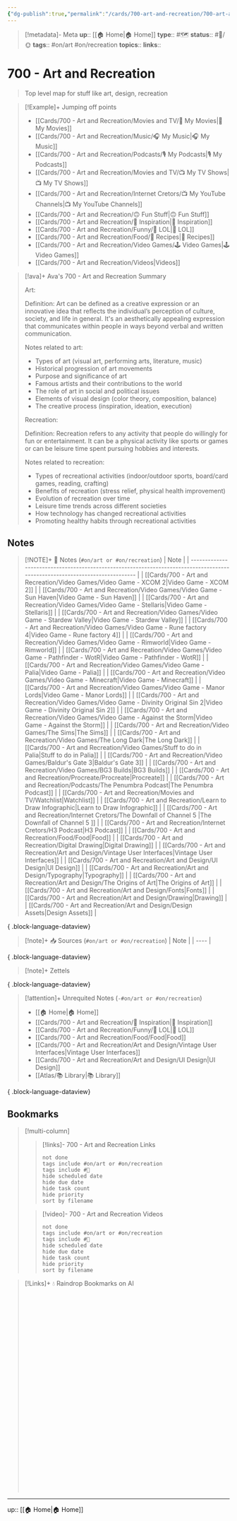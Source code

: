 ```yaml
---
{"dg-publish":true,"permalink":"/cards/700-art-and-recreation/700-art-and-recreation/","title":"700 - Art and Recreation"}
---
```


> [!metadata]- Meta
> **up**:: [[🏠 Home\|🏠 Home]]
> **type**:: #🗺️ 
> **status**:: #📝/🌞
> **tags**::  #on/art #on/recreation
> **topics**:: 
> **links**::


# 700 - Art and Recreation

> Top level map for stuff like art, design, recreation

> [!Example]+ Jumping off points
> - [[Cards/700 - Art and Recreation/Movies and TV/🍿 My Movies\|🍿 My Movies]]
> - [[Cards/700 - Art and Recreation/Music/🎧 My Music\|🎧 My Music]]
> - [[Cards/700 - Art and Recreation/Podcasts/🎙 My Podcasts\|🎙 My Podcasts]]
> - [[Cards/700 - Art and Recreation/Movies and TV/📺 My TV Shows\|📺 My TV Shows]]
> - [[Cards/700 - Art and Recreation/Internet Cretors/📺 My YouTube Channels\|📺 My YouTube Channels]]
> - [[Cards/700 - Art and Recreation/🙃 Fun Stuff\|🙃 Fun Stuff]]
> - [[Cards/700 - Art and Recreation/🎨 Inspiration\|🎨 Inspiration]]
> - [[Cards/700 - Art and Recreation/Funny/🤣 LOL\|🤣 LOL]]
> - [[Cards/700 - Art and Recreation/Food/🍱 Recipes\|🍱 Recipes]]
> - [[Cards/700 - Art and Recreation/Video Games/🕹 Video Games\|🕹 Video Games]]
> - [[Cards/700 - Art and Recreation/Videos\|Videos]]


> [!ava]+ Ava's 700 - Art and Recreation Summary
> 
> Art: 
> 
> Definition: Art can be defined as a creative expression or an innovative idea that reflects the individual’s perception of culture, society, and life in general. It's an aesthetically appealing expression that communicates within people in ways beyond verbal and written communication.
> 
> Notes related to art:
> - Types of art (visual art, performing arts, literature, music)
> - Historical progression of art movements 
> - Purpose and significance of art 
> - Famous artists and their contributions to the world 
> - The role of art in social and political issues 
> - Elements of visual design (color theory, composition, balance)
> - The creative process (inspiration, ideation, execution) 
> 
> Recreation:
> 
> Definition: Recreation refers to any activity that people do willingly for fun or entertainment. It can be a physical activity like sports or games or can be leisure time spent pursuing hobbies and interests.
> 
> Notes related to recreation:
> - Types of recreational activities (indoor/outdoor sports, board/card games, reading, crafting) 
> - Benefits of recreation (stress relief, physical health improvement) 
> - Evolution of recreation over time
> - Leisure time trends across different societies 
> - How technology has changed recreational activities
> - Promoting healthy habits through recreational activities

## Notes
> [!NOTE]+ 📝 Notes (`#on/art or #on/recreation`)
>  | Note                                                                                                                         |
> | ---------------------------------------------------------------------------------------------------------------------------- |
> | [[Cards/700 - Art and Recreation/Video Games/Video Game - XCOM 2\|Video Game - XCOM 2]]                                   |
> | [[Cards/700 - Art and Recreation/Video Games/Video Game - Sun Haven\|Video Game - Sun Haven]]                             |
> | [[Cards/700 - Art and Recreation/Video Games/Video Game - Stellaris\|Video Game - Stellaris]]                             |
> | [[Cards/700 - Art and Recreation/Video Games/Video Game - Stardew Valley\|Video Game - Stardew Valley]]                   |
> | [[Cards/700 - Art and Recreation/Video Games/Video Game - Rune factory 4\|Video Game - Rune factory 4]]                   |
> | [[Cards/700 - Art and Recreation/Video Games/Video Game - Rimworld\|Video Game - Rimworld]]                               |
> | [[Cards/700 - Art and Recreation/Video Games/Video Game - Pathfinder - WotR\|Video Game - Pathfinder - WotR]]             |
> | [[Cards/700 - Art and Recreation/Video Games/Video Game - Palia\|Video Game - Palia]]                                     |
> | [[Cards/700 - Art and Recreation/Video Games/Video Game - Minecraft\|Video Game - Minecraft]]                             |
> | [[Cards/700 - Art and Recreation/Video Games/Video Game - Manor Lords\|Video Game - Manor Lords]]                         |
> | [[Cards/700 - Art and Recreation/Video Games/Video Game - Divinity Original Sin 2\|Video Game - Divinity Original Sin 2]] |
> | [[Cards/700 - Art and Recreation/Video Games/Video Game - Against the Storm\|Video Game - Against the Storm]]             |
> | [[Cards/700 - Art and Recreation/Video Games/The Sims\|The Sims]]                                                         |
> | [[Cards/700 - Art and Recreation/Video Games/The Long Dark\|The Long Dark]]                                               |
> | [[Cards/700 - Art and Recreation/Video Games/Stuff to do in Palia\|Stuff to do in Palia]]                                 |
> | [[Cards/700 - Art and Recreation/Video Games/Baldur's Gate 3\|Baldur's Gate 3]]                                           |
> | [[Cards/700 - Art and Recreation/Video Games/BG3 Builds\|BG3 Builds]]                                                     |
> | [[Cards/700 - Art and Recreation/Procreate/Procreate\|Procreate]]                                                         |
> | [[Cards/700 - Art and Recreation/Podcasts/The Penumbra Podcast\|The Penumbra Podcast]]                                    |
> | [[Cards/700 - Art and Recreation/Movies and TV/Watchlist\|Watchlist]]                                                     |
> | [[Cards/700 - Art and Recreation/Learn to Draw Infographic\|Learn to Draw Infographic]]                                   |
> | [[Cards/700 - Art and Recreation/Internet Cretors/The Downfall of Channel 5 \|The Downfall of Channel 5 ]]                |
> | [[Cards/700 - Art and Recreation/Internet Cretors/H3 Podcast\|H3 Podcast]]                                                |
> | [[Cards/700 - Art and Recreation/Food/Food\|Food]]                                                                        |
> | [[Cards/700 - Art and Recreation/Digital Drawing\|Digital Drawing]]                                                       |
> | [[Cards/700 - Art and Recreation/Art and Design/Vintage User Interfaces\|Vintage User Interfaces]]                        |
> | [[Cards/700 - Art and Recreation/Art and Design/UI Design\|UI Design]]                                                    |
> | [[Cards/700 - Art and Recreation/Art and Design/Typography\|Typography]]                                                  |
> | [[Cards/700 - Art and Recreation/Art and Design/The Origins of Art\|The Origins of Art]]                                  |
> | [[Cards/700 - Art and Recreation/Art and Design/Fonts\|Fonts]]                                                            |
> | [[Cards/700 - Art and Recreation/Art and Design/Drawing\|Drawing]]                                                        |
> | [[Cards/700 - Art and Recreation/Art and Design/Design Assets\|Design Assets]]                                            |
> 
{ .block-language-dataview}

> [!note]+ 📥 Sources (`#on/art or #on/recreation`)
>  | Note |
> | ---- |
> 
{ .block-language-dataview}

> [!note]+ Zettels
>  
{ .block-language-dataview}

> [!attention]+ Unrequited Notes (`-#on/art or #on/recreation`)
>  - [[🏠 Home\|🏠 Home]]
> - [[Cards/700 - Art and Recreation/🎨 Inspiration\|🎨 Inspiration]]
> - [[Cards/700 - Art and Recreation/Funny/🤣 LOL\|🤣 LOL]]
> - [[Cards/700 - Art and Recreation/Food/Food\|Food]]
> - [[Cards/700 - Art and Recreation/Art and Design/Vintage User Interfaces\|Vintage User Interfaces]]
> - [[Cards/700 - Art and Recreation/Art and Design/UI Design\|UI Design]]
> - [[Atlas/📚 Library\|📚 Library]]
> 
{ .block-language-dataview}

## Bookmarks

> [!multi-column]
> > [!links]- 700 - Art and Recreation Links
> > ```tasks
> > not done
> > tags include #on/art or #on/recreation
> > tags include #🔗 
> > hide scheduled date
> > hide due date
> > hide task count
> > hide priority
> > sort by filename
> > ```
> 
> > [!video]- 700 - Art and Recreation Videos
> > ```tasks
> > not done
> > tags include #on/art or #on/recreation
> > tags include #🎥 
> > hide scheduled date
> > hide due date
> > hide task count
> > hide priority
> > sort by filename
> > ```


> [!Links]+ 💧 Raindrop Bookmarks on AI
> <iframe style="border: 0; width: 100%; height: 450px;" allowfullscreen frameborder="0" src=""></iframe>

---
up:: [[🏠 Home\|🏠 Home]]

